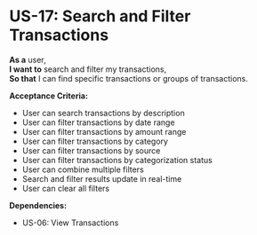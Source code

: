 # US-17: Search and Filter Transactions

**As a** user,  
**I want to** search and filter my transactions,  
**So that** I can find specific transactions or groups of transactions.

**Acceptance Criteria:**

- User can search transactions by description
- User can filter transactions by date range
- User can filter transactions by amount range
- User can filter transactions by category
- User can filter transactions by source
- User can filter transactions by categorization status
- User can combine multiple filters
- Search and filter results update in real-time
- User can clear all filters

**Dependencies:**

- US-06: View Transactions
